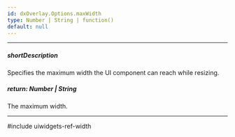 ```yaml
---
id: dxOverlay.Options.maxWidth
type: Number | String | function()
default: null
---
```

---
##### shortDescription
Specifies the maximum width the UI component can reach while resizing.

##### return: Number | String
The maximum width.

---
#include uiwidgets-ref-width